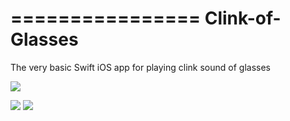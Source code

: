 ================
Clink-of-Glasses
================

The very basic Swift iOS app for playing clink sound of glasses 

![](https://dl.dropboxusercontent.com/u/29813874/IMG_0001.PNG) 

![](https://dl.dropboxusercontent.com/u/29813874/IMG_0002.PNG) ![](https://dl.dropboxusercontent.com/u/29813874/IMG_0003.PNG)
